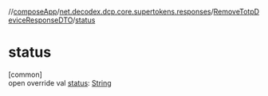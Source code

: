 //[composeApp](../../../index.md)/[net.decodex.dcp.core.supertokens.responses](../index.md)/[RemoveTotpDeviceResponseDTO](index.md)/[status](status.md)

# status

[common]\
open override val [status](status.md): [String](https://kotlinlang.org/api/latest/jvm/stdlib/kotlin/-string/index.html)
